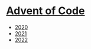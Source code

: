 # [Advent of Code](https://adventofcode.com/)

  * [2020](2020/README.md)
  * [2021](2021/README.md)
  * [2022](2022/README.md)
